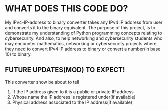 # WHAT DOES THIS CODE DO?

My IPv4-IP-address to binary converter takes any IPv4 IP address from user and converts it to the binary equivalent. The purpose of this project, is to demonstrate my understanding of Python programming concepts relating to cybersecurity. And also, to help networking and cybersecurity students who may encounter mathematics, networking or cybersecurity projects where they need to convert IPv4 IP address to binary or convert a number(in base 10) to binary.

## FUTURE UPDATES(MOD) TO EXPECT!

This converter show be about to tell

1. If the IP address given to it is a public or private IP address
2. Whose name the IP address is registered under(if available)
3. Physical address associated to the IP address(if available)
